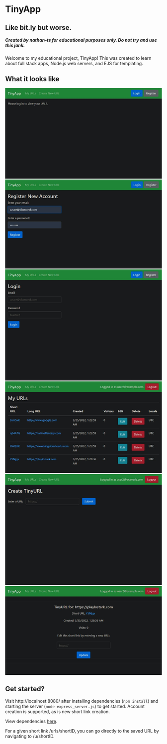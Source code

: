 # TinyApp

## Like bit.ly but worse. 

##### Created by nathan-ts for educational purposes only. Do not try and use this jank. 

Welcome to my educational project, TinyApp! This was created to learn about full stack apps, Node.js web servers, and EJS for templating. 

## What it looks like

!["Screenshot of landing page"](https://github.com/nathan-ts/tinyapp/blob/main/docs/landing.jpg)
!["Screenshot of register page"](https://github.com/nathan-ts/tinyapp/blob/main/docs/register.jpg)
!["Screenshot of login page"](https://github.com/nathan-ts/tinyapp/blob/main/docs/login.jpg)
!["Screenshot of main page"](https://github.com/nathan-ts/tinyapp/blob/main/docs/main_page.jpg)
!["Screenshot of url creation page"](https://github.com/nathan-ts/tinyapp/blob/main/docs/new_url.jpg)
!["Screenshot of short link page"](https://github.com/nathan-ts/tinyapp/blob/main/docs/url_show.jpg)

## Get started?

Visit http://localhost:8080/ after installing dependencies (`npm install`) and starting the server (`node express_server.js`) to get started. Account creation is supported, as is new short link creation. 

View dependencies [here](/package.json).

For a given short link /urls/shortID, you can go directly to the saved URL by navigating to /u/shortID.